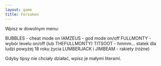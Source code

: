 ```yaml
---
layout: game
title: Forsaken
---
```


Wpisz w dowolnym menu:

BUBBLES 		- cheat mode on
IAMZEUS 		- god mode on/off
FULLMONTY 		- wybór levelu on/off (lub 
THEFULLMONTY)
TITSOOT 			- hmmm... statek dla ludzi 
powyżej 18 roku życia
LUMBERJACK i JIMBEAM	- rakiety (różne)

Gdyby tipsy nie chciały działać, wpisz je małymi literami.
